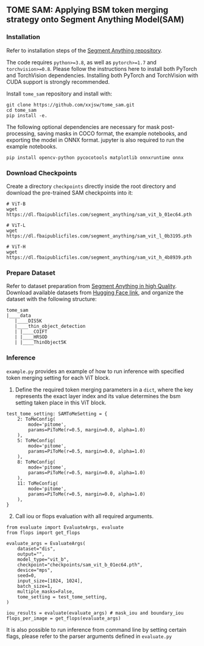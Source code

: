 ## TOME SAM: Applying BSM token merging strategy onto Segment Anything Model(SAM)

### Installation
Refer to installation steps of the [Segment Anything repository](https://github.com/facebookresearch/segment-anything?tab=readme-ov-file#installation).

The code requires `python>=3.8`, as well as `pytorch>=1.7` and `torchvision>=0.8`. Please follow the instructions here to install both PyTorch and TorchVision dependencies. Installing both PyTorch and TorchVision with CUDA support is strongly recommended.

Install `tome_sam` repository and install with:
```
git clone https://github.com/xxjsw/tome_sam.git
cd tome_sam
pip install -e.
```

The following optional dependencies are necessary for mask post-processing, saving masks in COCO format, the example notebooks, and exporting the model in ONNX format. jupyter is also required to run the example notebooks.
```
pip install opencv-python pycocotools matplotlib onnxruntime onnx
```

### Download Checkpoints
Create a directory `checkpoints` directly inside the root directory and download the pre-trained SAM checkpoints into it:
```
# ViT-B 
wget https://dl.fbaipublicfiles.com/segment_anything/sam_vit_b_01ec64.pth

# ViT-L 
wget https://dl.fbaipublicfiles.com/segment_anything/sam_vit_l_0b3195.pth

# ViT-H 
wget https://dl.fbaipublicfiles.com/segment_anything/sam_vit_h_4b8939.pth
```

### Prepare Dataset
Refer to dataset preparation from [Segment Anything in high Quality](https://github.com/SysCV/sam-hq/blob/main/train/README.md#1-data-preparation).
Download available datasets from [Hugging Face link](https://huggingface.co/sam-hq-team/sam-hq-training/tree/main/data), and organize the
dataset with the following structure:
```
tome_sam
|____data
   |____DIS5K
   |____thin_object_detection
   | |____COIFT
   | |____HRSOD
   | |____ThinObject5K
```
### Inference
`example.py` provides an example of how to run inference with specified token merging setting for each ViT block.
1. Define the required token merging parameters in a `dict`, where the key represents the exact layer index and its 
value determines the bsm setting taken place in this ViT block.
```
test_tome_setting: SAMToMeSetting = {
    2: ToMeConfig(
        mode='pitome',
        params=PiToMe(r=0.5, margin=0.0, alpha=1.0)
    ),
    5: ToMeConfig(
        mode='pitome',
        params=PiToMe(r=0.5, margin=0.0, alpha=1.0)
    ),
    8: ToMeConfig(
        mode='pitome',
        params=PiToMe(r=0.5, margin=0.0, alpha=1.0)
    ),
    11: ToMeConfig(
        mode='pitome',
        params=PiToMe(r=0.5, margin=0.0, alpha=1.0)
    ),
}
```

2. Call iou or flops evaluation with all required arguments.
```
from evaluate import EvaluateArgs, evaluate
from flops import get_flops

evaluate_args = EvaluateArgs(
    dataset="dis",
    output="",
    model_type="vit_b",
    checkpoint="checkpoints/sam_vit_b_01ec64.pth",
    device="mps",
    seed=0,
    input_size=[1024, 1024],
    batch_size=1,
    multiple_masks=False,
    tome_setting = test_tome_setting,
)

iou_results = evaluate(evaluate_args) # mask_iou and boundary_iou
flops_per_image = get_flops(evaluate_args)
```

It is also possible to run inference from command line by setting certain flags, please refer to the parser arguments defined in
`evaluate.py`

